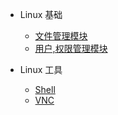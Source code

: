 - Linux 基础

  - [文件管理模块](文件管理模块.md)
  - [用户,权限管理模块](用户,权限管理模块.md)

- Linux 工具

  - [Shell](shell.md)
  - [VNC](vnc.md)